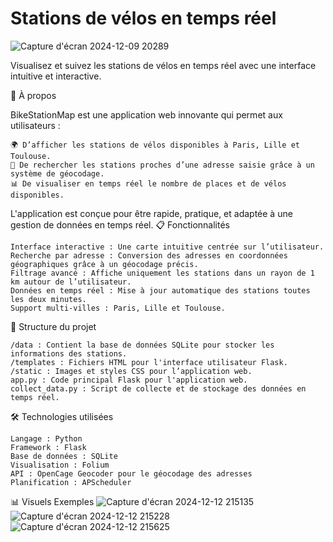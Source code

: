  # Stations de vélos en temps réel

![Capture d'écran 2024-12-09 20289](https://github.com/user-attachments/assets/b0a66d2b-49a9-4b28-859c-be16decfc118)



Visualisez et suivez les stations de vélos en temps réel avec une interface intuitive et interactive.

🌟 À propos

BikeStationMap est une application web innovante qui permet aux utilisateurs :

    🌍 D’afficher les stations de vélos disponibles à Paris, Lille et Toulouse.
    📍 De rechercher les stations proches d’une adresse saisie grâce à un système de géocodage.
    📊 De visualiser en temps réel le nombre de places et de vélos disponibles.

L'application est conçue pour être rapide, pratique, et adaptée à une gestion de données en temps réel.
📋 Fonctionnalités

    Interface interactive : Une carte intuitive centrée sur l’utilisateur.
    Recherche par adresse : Conversion des adresses en coordonnées géographiques grâce à un géocodage précis.
    Filtrage avancé : Affiche uniquement les stations dans un rayon de 1 km autour de l’utilisateur.
    Données en temps réel : Mise à jour automatique des stations toutes les deux minutes.
    Support multi-villes : Paris, Lille et Toulouse.

📂 Structure du projet

    /data : Contient la base de données SQLite pour stocker les informations des stations.
    /templates : Fichiers HTML pour l'interface utilisateur Flask.
    /static : Images et styles CSS pour l’application web.
    app.py : Code principal Flask pour l'application web.
    collect_data.py : Script de collecte et de stockage des données en temps réel.

🛠️ Technologies utilisées

    Langage : Python
    Framework : Flask
    Base de données : SQLite
    Visualisation : Folium
    API : OpenCage Geocoder pour le géocodage des adresses
    Planification : APScheduler

📊 Visuels
Exemples
![Capture d'écran 2024-12-12 215135](https://github.com/user-attachments/assets/fbdfed13-a78f-447a-bbf2-aa10ab69af74)
![Capture d'écran 2024-12-12 215228](https://github.com/user-attachments/assets/0fb173b1-60d5-40bf-a6b8-1f9abf29251f)
![Capture d'écran 2024-12-12 215625](https://github.com/user-attachments/assets/96fa6b0f-19c4-4175-9909-9db591118456)


